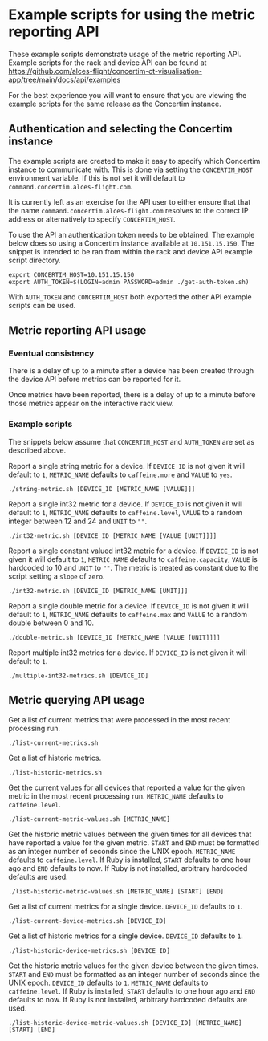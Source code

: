 # Example scripts for using the metric reporting API

These example scripts demonstrate usage of the metric reporting API.  Example
scripts for the rack and device API can be found at
https://github.com/alces-flight/concertim-ct-visualisation-app/tree/main/docs/api/examples

For the best experience you will want to ensure that you are viewing the
example scripts for the same release as the Concertim instance.

## Authentication and selecting the Concertim instance

The example scripts are created to make it easy to specify which Concertim
instance to communicate with.  This is done via setting the `CONCERTIM_HOST`
environment variable.  If this is not set it will default to
`command.concertim.alces-flight.com`.

It is currently left as an exercise for the API user to either ensure that that
the name `command.concertim.alces-flight.com` resolves to the correct IP
address or alternatively to specify `CONCERTIM_HOST`.

To use the API an authentication token needs to be obtained.  The example below
does so using a Concertim instance available at `10.151.15.150`.  The snippet
is intended to be ran from within the rack and device API example script
directory.

```
export CONCERTIM_HOST=10.151.15.150
export AUTH_TOKEN=$(LOGIN=admin PASSWORD=admin ./get-auth-token.sh)
```

With `AUTH_TOKEN` and `CONCERTIM_HOST` both exported the other API example
scripts can be used.

## Metric reporting API usage

### Eventual consistency

There is a delay of up to a minute after a device has been created through the
device API before metrics can be reported for it.

Once metrics have been reported, there is a delay of up to a minute before
those metrics appear on the interactive rack view.

### Example scripts

The snippets below assume that `CONCERTIM_HOST` and `AUTH_TOKEN` are set as described above.

Report a single string metric for a device.  If `DEVICE_ID` is not given it
will default to `1`, `METRIC_NAME` defaults to `caffeine.more` and
`VALUE` to `yes`.

```
./string-metric.sh [DEVICE_ID [METRIC_NAME [VALUE]]]
```

Report a single int32 metric for a device. If `DEVICE_ID` is not given it
will default to `1`, `METRIC_NAME` defaults to `caffeine.level`,
`VALUE` to a random integer between 12 and 24 and `UNIT` to `""`.

```
./int32-metric.sh [DEVICE_ID [METRIC_NAME [VALUE [UNIT]]]]
```

Report a single constant valued int32 metric for a device. If `DEVICE_ID` is
not given it will default to `1`, `METRIC_NAME` defaults to
`caffeine.capacity`, `VALUE` is hardcoded to 10 and `UNIT` to `""`.  The metric
is treated as constant due to the script setting a `slope` of `zero`.

```
./int32-metric.sh [DEVICE_ID [METRIC_NAME [UNIT]]]
```

Report a single double metric for a device. If `DEVICE_ID` is not given it
will default to `1`, `METRIC_NAME` defaults to `caffeine.max` and
`VALUE` to a random double between 0 and 10.

```
./double-metric.sh [DEVICE_ID [METRIC_NAME [VALUE [UNIT]]]]
```

Report multiple int32 metrics for a device.  If `DEVICE_ID` is not given it
will default to `1`.

```
./multiple-int32-metrics.sh [DEVICE_ID]
```

## Metric querying API usage

Get a list of current metrics that were processed in the most recent processing run.

```
./list-current-metrics.sh
```

Get a list of historic metrics.

```
./list-historic-metrics.sh
```

Get the current values for all devices that reported a value for the given
metric in the most recent processing run.  `METRIC_NAME` defaults to
`caffeine.level`.

```
./list-current-metric-values.sh [METRIC_NAME]
```

Get the historic metric values between the given times for all devices that
have reported a value for the given metric.  `START` and `END` must be
formatted as an integer number of seconds since the UNIX epoch. `METRIC_NAME`
defaults to `caffeine.level`.  If Ruby is installed, `START` defaults to one
hour ago and `END` defaults to now.  If Ruby is not installed, arbitrary
hardcoded defaults are used.

```
./list-historic-metric-values.sh [METRIC_NAME] [START] [END]
```

Get a list of current metrics for a single device.  `DEVICE_ID` defaults to `1`.

```
./list-current-device-metrics.sh [DEVICE_ID]
```

Get a list of historic metrics for a single device.  `DEVICE_ID` defaults to `1`.

```
./list-historic-device-metrics.sh [DEVICE_ID]
```

Get the historic metric values for the given device between the given times.
`START` and `END` must be formatted as an integer number of seconds since the
UNIX epoch.  `DEVICE_ID` defaults to `1`. `METRIC_NAME` defaults to
`caffeine.level`.  If Ruby is installed, `START` defaults to one hour ago and
`END` defaults to now.  If Ruby is not installed, arbitrary hardcoded defaults
are used.

```
./list-historic-device-metric-values.sh [DEVICE_ID] [METRIC_NAME] [START] [END]
```
